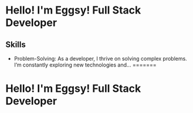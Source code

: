 
# Hello! I'm Eggsy! Full Stack Developer
## Skills
- Problem-Solving: As a developer, I thrive on solving complex problems. I’m constantly exploring new technologies and...
=======
# Hello! I'm Eggsy! Full Stack Developer
